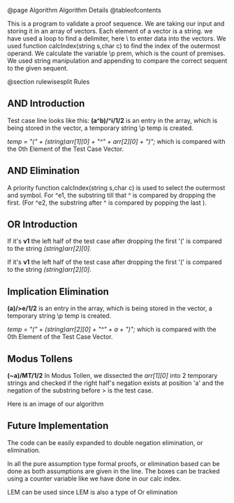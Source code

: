 @page Algorithm Algorithm Details
@tableofcontents

This is a program to validate a proof sequence. We are taking our input and storing it in an array  of vectors. Each element of a vector is a string. we have used a loop to find a delimiter, here \ to enter data into the vectors.
We used function calcIndex(string s,char c) to find the index of the outermost operand. 
We calculate the variable  \p prem, which is the count of premises.
We used string manipulation and appending to compare the correct sequent to the given sequent.

@section rulewisesplit Rules 

## AND Introduction

Test case line looks like this:
**(a^b)/^i/1/2** is an entry in the array, which is being stored in the vector, a temporary string \p temp is created.

*temp = "(" + (string)arr[1][0] + "^" + arr[2][0] + ")";*  which is compared with the 0th Element of the Test Case Vector.

## AND Elimination

A priority function calcIndex(string s,char c) is used to select the outermost and symbol. For ^e1, the substring till that ^ is compared by dropping the first. (For ^e2, the substring after ^ is compared by popping the last ).


## OR Introduction

If it's **v1** the left half of the test case after dropping the first '(' is compared to the string *(string)arr[2][0]*.

If it's **v1** the left half of the test case after dropping the first '(' is compared to the string *(string)arr[2][0]*.


## Implication Elimination

**(a)/>e/1/2** is an entry in the array, which is being stored in the vector, a temporary string \p temp is created.

*temp = "(" + (string)arr[2][0] + "^" + a + ")";*  which is compared with the 0th Element of the Test Case Vector.

## Modus Tollens
**(~a)/MT/1/2**
In Modus Tollen, we dissected the *arr[1][0]* into 2 temporary strings and checked if the right half's negation exists at position 'a' and the negation of the substring before > is the test case.


Here is an image of our algorithm

## Future Implementation

The code can be easily expanded to double negation elimination, or elimination.

In all the pure assumption type formal proofs, or elimination based can be done as both assumptions are given in the line. The boxes can be tracked using a counter variable like we have done in our calc index.

LEM can be used since LEM is also a type of Or elimination

